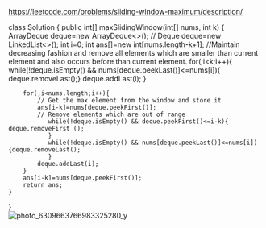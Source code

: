 https://leetcode.com/problems/sliding-window-maximum/description/

class Solution {
    public int[] maxSlidingWindow(int[] nums, int k) {
        ArrayDeque<Integer> deque=new ArrayDeque<>();
            // Deque<Integer> deque=new LinkedList<>();
        int i=0;
        int ans[]=new int[nums.length-k+1];
        //Maintain decreasing fashion and remove all elements which are smaller than current element and also occurs before than current element.
        for(;i<k;i++){
            while(!deque.isEmpty() && nums[deque.peekLast()]<=nums[i]){ deque.removeLast();}
            deque.addLast(i);
        }

        for(;i<nums.length;i++){
            // Get the max element from the window and store it
            ans[i-k]=nums[deque.peekFirst()];
            // Remove elements which are out of range
               while(!deque.isEmpty() && deque.peekFirst()<=i-k){ deque.removeFirst ();
               }
               while(!deque.isEmpty() && nums[deque.peekLast()]<=nums[i]) {deque.removeLast();
               }
            deque.addLast(i);
        }
        ans[i-k]=nums[deque.peekFirst()];	       
	    return ans;
    }
}                                                                         
![photo_6309663766983325280_y](https://github.com/dubeyadarsh/Revision/assets/75479397/0ea02ce3-69ed-42b0-8385-a028127c9f5a)


                                                                         
                                                                         
